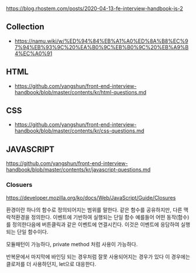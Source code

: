https://blog.rhostem.com/posts/2020-04-13-fe-interview-handbook-js-2

## Collection

- https://namu.wiki/w/%ED%94%84%EB%A1%A0%ED%8A%B8%EC%97%94%EB%93%9C%20%EA%B0%9C%EB%B0%9C%20%EB%A9%B4%EC%A0%91

## HTML

- https://github.com/yangshun/front-end-interview-handbook/blob/master/contents/kr/html-questions.md

## CSS

- https://github.com/yangshun/front-end-interview-handbook/blob/master/contents/kr/css-questions.md

## JAVASCRIPT

https://github.com/yangshun/front-end-interview-handbook/blob/master/contents/kr/javascript-questions.md

### Closuers

https://developer.mozilla.org/ko/docs/Web/JavaScript/Guide/Closures

환경이란 하나의 함수로 정의되어지는 범위를 말한다.
같은 함수를 공유하지만, 다른 맥락적환경을 정의한다.
이벤트에 기반하여 실행되는 단일 함수
예를들어 어떤 동작(함수)를 정의한다음에 버튼클릭과 같은 이벤트에 연결시킨다. 이것은 이벤트에 응담하여 실행되는 단일 함수이다.

모듈패턴이 가능하다, private method 처럼 사용이 가능하다.

반복문에서 마지막에 바인딩 되는 경우처럼 잘못 사용되어지는 경우가 있다
이 경우에는 클로저를 더 사용하던지, let으로 대응한다.
